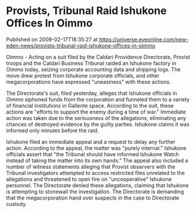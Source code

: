 # Provists, Tribunal Raid Ishukone Offices In Oimmo
Published on 2009-02-17T18:35:27 at https://universe.eveonline.com/new-eden-news/provists-tribunal-raid-ishukone-offices-in-oimmo

Oimmo - Acting on a suit filed by the Caldari Providence Directorate, Provist troops and the Caldari Business Tribunal raided an Ishukone factory in Oimmo today, seizing corporate accounting data and shipping logs. The move drew protest from Ishukone corporate officials, and other megacorporations have expressed "uneasiness" with these actions.

The Directorate's suit, filed yesterday, alleges that Ishukone officials in Oimmo siphoned funds from the corporation and funneled them to a variety of financial institutions in Gallente space. According to the suit, these actions are "efforts to support the enemy during a time of war." Immediate action was taken due to the seriousness of the allegations, eliminating any chances of destroyed evidence by the guilty parties. Ishukone claims it was informed only minutes before the raid.

Ishukone filed an immediate appeal and a request to delay any further action. According to the appeal, the matter was "purely internal." Ishukone officials assert that "the Tribunal should have informed Ishukone Watch instead of taking the matter into its own hands." The appeal also included a number of witness statements alleging that Provist observers with the Tribunal investigators attempted to access restricted files unrelated to the allegations and threatened to open fire on "uncooperative" Ishukone personnel. The Directorate denied these allegations, claiming that Ishukone is attempting to stonewall the investigation. The Directorate is demanding that the megacorporation hand over suspects in the case to Directorate custody.
